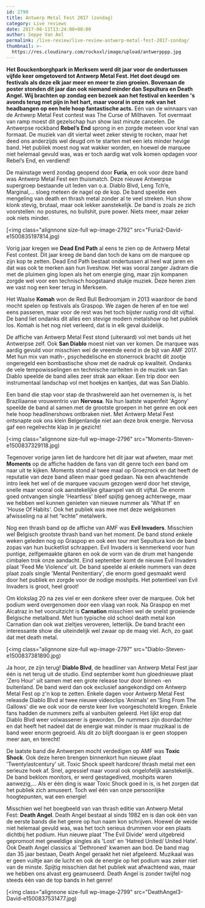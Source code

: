 ```yaml
---
id: 2790
title: Antwerp Metal Fest 2017 (zondag)
category: Live reviews
date: 2017-08-11T13:24:08+00:00
author: Seppe Van Ael
permalink: /live-review/live-review-antwerp-metal-fest-2017-zondag/
thumbnail: >-
  https://res.cloudinary.com/rockxxl/image/upload/antwerpppp.jpg
---
```

**Het Bouckenborghpark in Merksem werd dit jaar voor de ondertussen vijfde keer omgetoverd tot Antwerp Metal Fest. Het doet deugd om festivals als deze elk jaar meer en meer te zien groeien. Bovenaan de poster stonden dit jaar dan ook niemand minder dan Sepultura en Death Angel. Wij brachten op zondag een bezoek aan het festival en keerden 's avonds terug met pijn in het hart, maar vooral in onze nek van het headbangen op een hele hoop fantastische acts.**
Eén van de winnaars van de Antwerp Metal Fest contest was The Curse of Millhaven. Tot overmaat van ramp moest dit gezelschap hun show last minute cancelen. De Antwerpse rockband **Rebel’s End** sprong in en zorgde meteen voor knal van formaat. De muziek van dit viertal weet zeker stevig te rocken, maar het deed ons anderzijds wel deugd om te starten met een iets minder hevige band. Het publiek moest nog wat wakker worden, en hoewel de marquee niet helemaal gevuld was, was er toch aardig wat volk komen opdagen voor Rebel’s End, en verdiend!

De mainstage werd zondag geopend door **Furia**, en ook voor deze band was Antwerp Metal Fest een thuismatch. Deze nieuwe Antwerpse supergroep bestaande uit leden van o.a. Diablo Blvd, Leng Tch’e, Marginal,… sloeg meteen de nagel op de kop. De band speelde een mengeling van death en thrash metal zonder al te veel streken. Hun show klonk stevig, brutaal, maar ook lekker aanstekelijk. De band is zoals ze zich voorstellen: no postures, no bullshit, pure power. Niets meer, maar zeker ook niets minder.

[<img class="alignnone size-full wp-image-2792" src="Furia2-David-e1500835197814.jpg)

Vorig jaar kregen we **Dead End Path** al eens te zien op de Antwerp Metal Fest contest. Dit jaar kreeg de band dan toch de kans om de marquee op zijn kop te zetten. Dead End Path bestaat ondertussen al heel wat jaren en dat was ook te merken aan hun liveshow. Het was vooral zanger Jadram die met de pluimen ging lopen als het om energie ging, maar zijn kompanen zorgde wel voor een technisch hoogstaand stukje muziek. Deze heren zien we vast nog een keer terug in Merksem.

Het Waalse **Komah** won de Red Bull Bedroomjam in 2013 waardoor de band mocht spelen op festivals als Graspop. We zagen de heren af en toe wel eens passeren, maar voor de rest was het toch bijster rustig rond dit vijftal. De band liet ondanks dit alles een stevige modern metalshow op het publiek los. Komah is het nog niet verleerd, dat is in elk geval duidelijk.

De affiche van Antwerp Metal Fest stond (uiteraard) vol met bands uit het Antwerpse zelf. Ook **San Diablo** moest niet van ver komen. De marquee was aardig gevuld voor misschien wel de vreemde eend in de bijt van AMF 2017. Met hun mix van math-, psychedelische en stonerrock bracht dit zootje ongeregeld een bombastische show met de nadruk op kwaliteit. Ondanks de vele tempowisselingen en technische rariteiten in de muziek van San Diablo speelde de band alles zeer strak aan elkaar. Een trip door een instrumentaal landschap vol met hoekjes en kantjes, dat was San Diablo.

Een band die stap voor stap de thrashwereld aan het overnemen is, is het Braziliaanse vrouwentrio van **Nervosa**. Na hun laatste wapenfeit 'Agony' speelde de band al samen met de grootste groepen in het genre en ook een hele hoop headlinershows ontbraken niet. Met Antwerp Metal Fest ontsnapte ook ons klein Belgenlandje niet aan deze brok energie. Nervosa gaf een regelrechte klap in je gezicht!

[<img class="alignnone size-full wp-image-2796" src="Moments-Steven-e1500837329118.jpg)

Tegenover vorige jaren liet de hardcore het dit jaar wat afweten, maar met **Moments** op de affiche hadden de fans van dit genre toch een band om naar uit te kijken. Moments stond al twee maal op Groezrock en dat heeft de reputatie van deze band alleen maar goed gedaan. Na een afwachtende intro leek het wel of de marquee vacuum gezogen werd door het stevige, snelle maar vooral ook aanstekelijke gitaarspel van dit vijftal. De enorm goed ontvangen single 'Heartless' bleef spijtig genoeg achterwege, maar we hebben wel kunnen genieten van nieuwe nummer als 'What If' en 'House Of Habits'. Ook het publiek was mee met deze welgekomen afwisseling na al het “echte” metalwerk.

Nog een thrash band op de affiche van AMF was **Evil Invaders**. Misschien wel Belgisch grootste thrash band van het moment. De band stond enkele weken geleden nog op Graspop en ook een tour met Sepultura kon de band zopas van hun bucketlist schrappen. Evil Invaders is kenmerkend voor hun puntige, zelfgemaakte gitaren en ook de vorm van de drum met hangende cimbalen trok onze aandacht. Eind september komt de nieuwe Evil Invaders plaat 'Feed Me Violence' uit. De band speelde al enkele nummers van deze plaat zoals single 'Mental Penitentiary', die enorm goed gesmaakt werd door het publiek en zorgde voor de nodige moshpits. Het potentieel van Evil Invaders is groot, heel groot!

Om klokslag 20 na zes viel er een donkere sfeer over de marquee. Ook het podium werd overgenomen door een vlaag van rook. Na Graspop en met Alcatraz in het vooruitzicht is **Carnation** misschien wel de snelst groeiende Belgische metalband. Met hun typische old school death metal kon Carnation dan ook wat zieltjes veroveren, letterlijk. De band bracht een interessante show die uiteindelijk wel zwaar op de maag viel. Ach, zo gaat dat met death metal.

[<img class="alignnone size-full wp-image-2797" src="Diablo-Steven-e1500837381890.jpg)

Ja hoor, ze zijn terug! **Diablo Blvd**, de headliner van Antwerp Metal Fest jaar één is net terug uit de studio. Eind september komt hun gloednieuwe plaat 'Zero Hour' uit samen met een grote release tour door binnen -en buitenland. De band werd dan ook exclusief aangekondigd om Antwerp Metal Fest op z'n kop te zetten. Enkele dagen voor Antwerp Metal Fest releasde Diablo Blvd al twee nieuwe videoclips 'Animals' en 'Sing From The Gallows' die we ook voor de eerste keer live voorgeschoteld kregen. Enkele fans hadden de nummers zelfs al vanbuiten geleerd. Het lijkt erop dat Diablo Blvd weer volwassener is geworden. De nummers zijn doordachter en dat heeft het nadeel dat de energie wat minder is maar muzikaal is de band weer enorm gegroeid. Als dit zo blijft doorgaan is er geen stoppen meer aan, en terecht!

De laatste band die Antwerpen mocht verdedigen op AMF was **Toxic Shock**. Ook deze heren brengen binnenkort hun nieuwe plaat 'Twentylastcentury' uit. Toxic Shock speelt hardcore/ thrash metal met een serieuze hoek af. Snel, agressief maar vooral ook ongelofelijk aanstekelijk. De band beklom monitors, er werd gestagedived, moshpits waren aanwezig,… Als er één ding is waar Toxic Shock goed in is, is het zorgen dat het publiek zich amuseert. Toch wel één van onze persoonlijke hoogtepunten, wat een energie!

Misschien wel het boegbeeld van van thrash editie van Antwerp Metal Fest: **Death Angel**. Death Angel bestaat al sinds 1982 en is dan ook één van de eerste bands die het genre op hun naam kon schrijven. Hoewel de weide niet helemaal gevuld was, was het toch serieus drummen voor een plaats dichtbij het podium. Hun nieuwe plaat 'The Evil Divide' werd uitgebreid gepromoot met geweldige singles als 'Lost' en 'Hatred United/ United Hate'. Ook Death Angel classics al 'Dethroned' kwamen aan bod. De band mag dan 35 jaar bestaan, Death Angel geraakt het niet afgeleerd. Muzikaal was er geen vuiltje aan de lucht en ook de energie op het podium was zeker niet van de minste. Spijtig misschien dat het publiek wat afwachtend was, maar we hebben ons alvast erg geamuseerd. Death Angel is zonder twijfel nog steeds één van de top bands in het genre!

[<img class="alignnone size-full wp-image-2799" src="DeathAngel3-David-e1500837531477.jpg)
